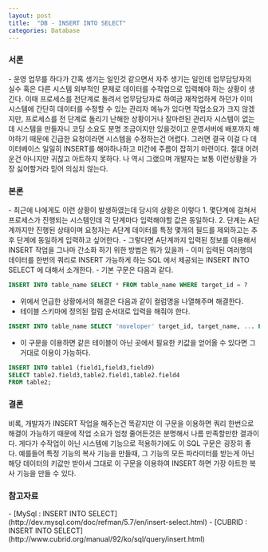 ```yaml
---
layout: post
title:  "DB - INSERT INTO SELECT"
categories: Database
---
```


<h3>서론</h3>
- 운영 업무를 하다가 간혹 생기는 일인것 같으면서 자주 생기는 일인데 업무담당자의 실수 혹은 다른 시스템 외부적인 문제로 데이터를 수작업으로 입력해야 하는 상황이 생긴다. 이때 프로세스를 전단계로 돌려서 업무담당자로 하여금 재작업하게 하던가 이미 시스템에 간단히 데이터를 수정할 수 있는 관리자 메뉴가 있다면 작업소요가 크지 않겠지만, 프로세스를 전 단계로 돌리기 난해한 상황이거나 잘마련된 관리자 시스템이 없는데 시스템을 만들자니 코딩 소요도 분명 조금이지만 있을것이고 운영서버에 배포까지 해야하기 때문에 긴급한 요청이라면 시스템을 수정하는건 어렵다. 그러면 결국 이걸 다 데이터베이스 일일히 INSERT를 해야하나하고 미간에 주름이 잡히기 마련이다. 절대 어려운건 아니지만 귀찮고 아트하지 못하다. 나 역시 그랬으며 개발자는 보통 이런상황을 가장 싫어할거라 믿어 의심치 않는다.

<h3>본론</h3>
- 최근에 나에게도 이런 상황이 발생하였는데 당시의 상황은 이렇다
    1. 몇단계에 걸쳐서 프로세스가 진행되는 시스템인데 각 단계마다 입력해야할 값은 동일하다.
    2. 단계는 A단계까지만 진행된 상태이며 요청자는 A단계 데이터를 특정 몇개의 필드를 제외하고는 추후 단계에 동일하게 입력하고 싶어한다. 
- 그렇다면 A단계까지 입력된 정보를 이용해서 INSERT 작업을 그나마 간소화 하기 위한 방법은 뭐가 있을까
- 이미 입력된 여러행의 데이터를 한번의 쿼리로 INSERT 가능하게 하는 SQL 에서 제공되는 INSERT INTO SELECT 에 대해서 소개한다.
- 기본 구문은 다음과 같다.

```sql
INSERT INTO table_name SELECT * FROM table_name WHERE target_id = ?
```

- 위에서 언급한 상황에서의 해결은 다음과 같이 컬럼명을 나열해주며 해결한다.
- 테이블 스키마에 정의된 컬럼 순서대로 입력을 해줘야 한다.

```sql
INSERT INTO table_name SELECT 'noveloper' target_id, target_name, ... FROM table_name WHERE step = 'A' 
```

- 이 구문을 이용하면 같은 테이블이 아닌 곳에서 필요한 키값을 얻어올 수 있다면 그거대로 이용이 가능하다.

```sql
INSERT INTO table1 (field1,field3,field9)
SELECT table2.field3,table2.field1,table2.field4
FROM table2;
```

<h3>결론</h3>
비록, 개발자가 INSERT 작업을 해주는건 똑같지만 이 구문을 이용하면 쿼리 한번으로 해결이 가능하기 때문에 작업 소요가 엄청 줄어든것은 분명해서 나름 만족할만한 결과이다. 게다가 수작업이 아닌 시스템에 기능으로 적용하기에도 이 SQL 구문은 굉장히 좋다. 예를들어 특정 기능의 복사 기능을 만들때, 그 기능의 모든 파라미터를 받는게 아닌 해당 데이터의 키값만 받아서 그대로 이 구문을 이용하여 INSERT 하면 가장 아트한 복사 기능을 만들 수 있다. 


<h3>참고자료</h3>
- [MySql : INSERT INTO SELECT](http://dev.mysql.com/doc/refman/5.7/en/insert-select.html)
- [CUBRID : INSERT INTO SELECT](http://www.cubrid.org/manual/92/ko/sql/query/insert.html)
